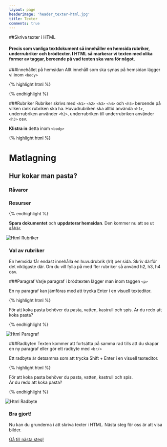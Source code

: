 ```yaml
---
layout: page
headerimage: 'header_texter-html.jpg'
title: Texter
comments: true
---
```


##Skriva texter i HTML
<h4>Precis som vanliga textdokument så innehåller en hemsida rubriker, underrubriker och brödtexter. I HTML så markerar vi texten med olika former av taggar, beroende på vad texten ska vara för något.</h4>

###Innehållet på hemsidan
Allt innehåll som ska synas på hemsidan lägger vi inom ``<body>``

{% highlight html %}
<!doctype html>

<html>

  <head>
    <meta charset="utf-8"> <!-- Svenska tecken -->
    <title>Matlagning</title> <!-- Titel för webbläsaren -->
  </head>

  <body>
    <!-- Hemsidans innehåll ska ligga här -->
  </body>

</html>
{% endhighlight %}




###Rubriker
Rubriker skrivs med ``<h1>`` ``<h2>`` ``<h3>`` ``<h4>`` och ``<h5>`` beroende på vilken rank rubriken ska ha. Huvudrubriken ska alltid använda ``<h1>``, underrubriken använder ``<h2>``, underrubriken till underrubriken använder ``<h3>`` osv.  

<strong>Klistra in</strong> detta inom ``<body>``

{% highlight html %}

<h1>Matlagning</h1>

<h2>Hur kokar man pasta?</h2>

<h3>Råvaror</h3>

<h3>Resurser</h3>

{% endhighlight %}

<strong>Spara dokumentet</strong> och <strong>uppdaterar hemsidan</strong>. Den kommer nu att se ut såhär.

<img src="{{ site.url }}/assets/images/asset_html-rubriker.png" alt="Html Rubriker" style="margin-left: -10px;"/>

<div class="note box">
<h3>Val av rubriker</h3>
<p>En hemsida får endast innehålla en huvudrubrik (h1) per sida. Skriv därför det viktigaste där. Om du vill fylla på med fler rubriker så använd h2, h3, h4 osv.</p>
</div>



###Paragraf
Varje paragraf i brödtexten lägger man inom taggen ``<p>``  

En ny paragraf kan jämföras med att trycka <span class="keyboard">Enter</span> i en visuell texteditor.  

{% highlight html %}

<p>För att koka pasta behöver du pasta, vatten, kastrull och spis. 
Är du redo att koka pasta?</p>

{% endhighlight %}

<img src="{{ site.url }}/assets/images/asset_html-paragraf.png" alt="Html Paragraf" style="margin-left: -10px;"/>


###Radbyten
Texten kommer att fortsätta på samma rad tills att du skapar en ny paragraf eller gör ett radbyte med ``<br/>``  

Ett radbyte är detsamma som att trycka <span class="keyboard">Shift</span> + <span class="keyboard">Enter</span> i en visuell texteditor.  

{% highlight html %}

<p>För att koka pasta behöver du pasta, vatten, kastrull och spis. <br/> 
Är du redo att koka pasta?</p>

{% endhighlight %}

<img src="{{ site.url }}/assets/images/asset_html-radbyte.png" alt="Html Radbyte" style="margin-left: -13px;"/>


<div class="success box">
<h3>Bra gjort!</h3>
<p>Nu kan du grunderna i att skriva texter i HTML. Nästa steg för oss är att visa bilder.</p>
</div>

<a class="btn btn-next" href="{{ site.url }}/webbdesign/bilder/">Gå till nästa steg!</a>
